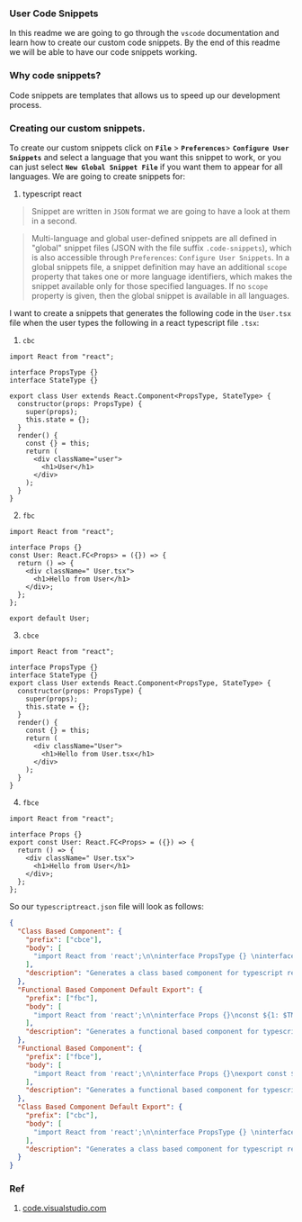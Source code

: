 ### User Code Snippets

In this readme we are going to go through the `vscode` documentation and learn how to create our custom code snippets. By the end of this readme we will be able to have our code snippets working.

### Why code snippets?

Code snippets are templates that allows us to speed up our development process.

### Creating our custom snippets.

To create our custom snippets click on **`File`** > **`Preferences`**> **`Configure User Snippets`** and select a language that you want this snippet to work, or you can just select **`New Global Snippet File`** if you want them to appear for all languages. We are going to create snippets for:

1. typescript react

> Snippet are written in `JSON` format we are going to have a look at them in a second.

> Multi-language and global user-defined snippets are all defined in "global" snippet files (JSON with the file suffix `.code-snippets`), which is also accessible through `Preferences`: `Configure User Snippets`. In a global snippets file, a snippet definition may have an additional `scope` property that takes one or more language identifiers, which makes the snippet available only for those specified languages. If no `scope` property is given, then the global snippet is available in all languages.

I want to create a snippets that generates the following code in the `User.tsx` file when the user types the following in a react typescript file `.tsx`:

1. `cbc`

```tsx
import React from "react";

interface PropsType {}
interface StateType {}

export class User extends React.Component<PropsType, StateType> {
  constructor(props: PropsType) {
    super(props);
    this.state = {};
  }
  render() {
    const {} = this;
    return (
      <div className="user">
        <h1>User</h1>
      </div>
    );
  }
}
```

2. `fbc`

```tsx
import React from "react";

interface Props {}
const User: React.FC<Props> = ({}) => {
  return () => {
    <div className=" User.tsx">
      <h1>Hello from User</h1>
    </div>;
  };
};

export default User;
```

3. `cbce`

```tsx
import React from "react";

interface PropsType {}
interface StateType {}
export class User extends React.Component<PropsType, StateType> {
  constructor(props: PropsType) {
    super(props);
    this.state = {};
  }
  render() {
    const {} = this;
    return (
      <div className="User">
        <h1>Hello from User.tsx</h1>
      </div>
    );
  }
}
```

4. `fbce`

```tsx
import React from "react";

interface Props {}
export const User: React.FC<Props> = ({}) => {
  return () => {
    <div className=" User.tsx">
      <h1>Hello from User</h1>
    </div>;
  };
};
```

So our `typescriptreact.json` file will look as follows:

```json
{
  "Class Based Component": {
    "prefix": ["cbce"],
    "body": [
      "import React from 'react';\n\ninterface PropsType {} \ninterface StateType {}\nexport class ${1:$TM_FILENAME_BASE} extends React.Component<PropsType, StateType> {\n\tconstructor(props: PropsType) {\n\t\tsuper(props);\n\t\tthis.state = {};\n\t}\n\trender() {\n\t\tconst {} = this;\n\t\treturn (\n\t\t\t<div className='${3:$TM_FILENAME_BASE}'>\n\t\t\t\t<h1>Hello from ${2:$TM_FILENAME}</h1>\n\t\t\t</div>\n\t\t);\n\t}\n}"
    ],
    "description": "Generates a class based component for typescript react without default export."
  },
  "Functional Based Component Default Export": {
    "prefix": ["fbc"],
    "body": [
      "import React from 'react';\n\ninterface Props {}\nconst ${1: $TM_FILENAME_BASE}: React.FC<Props> = ({}) => {\n\treturn () => {\n\t\t<div className='${2: $TM_FILENAME}'>\n\t\t\t<h1>Hello from ${3: $TM_FILENAME_BASE}</h1>\n\t\t</div>;\n\t};\n};\n\nexport default ${4: $TM_FILENAME_BASE};"
    ],
    "description": "Generates a functional based component for typescript react with default export."
  },
  "Functional Based Component": {
    "prefix": ["fbce"],
    "body": [
      "import React from 'react';\n\ninterface Props {}\nexport const ${1: $TM_FILENAME_BASE}: React.FC<Props> = ({}) => {\n\treturn () => {\n\t\t<div className='${2: $TM_FILENAME}'>\n\t\t\t<h1>Hello from ${3: $TM_FILENAME_BASE}</h1>\n\t\t</div>;\n\t};\n};"
    ],
    "description": "Generates a functional based component for typescript react with default export."
  },
  "Class Based Component Default Export": {
    "prefix": ["cbc"],
    "body": [
      "import React from 'react';\n\ninterface PropsType {} \ninterface StateType {}\nclass ${1:$TM_FILENAME_BASE} extends React.Component<PropsType, StateType> {\n\tconstructor(props: PropsType) {\n\t\tsuper(props);\n\t\tthis.state = {};\n\t}\n\trender() {\n\t\tconst {} = this;\n\t\treturn (\n\t\t\t<div className='${3:$TM_FILENAME_BASE}'>\n\t\t\t\t<h1>Hello from ${2:$TM_FILENAME}</h1>\n\t\t\t</div>\n\t\t);\n\t}\n}\n\n export default ${3: $TM_FILENAME_BASE}"
    ],
    "description": "Generates a class based component for typescript react with default export."
  }
}
```

### Ref

1. [code.visualstudio.com](https://code.visualstudio.com/docs/editor/userdefinedsnippets)
